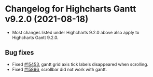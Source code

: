 # Changelog for Highcharts Gantt v9.2.0 (2021-08-18)

- Most changes listed under Highcharts 9.2.0 above also apply to Highcharts Gantt 9.2.0.

## Bug fixes
- Fixed [#15453](https://github.com/highcharts/highcharts/issues/15453), gantt grid axis tick labels disappeared when scrolling.
- Fixed [#15896](https://github.com/highcharts/highcharts/issues/15896), scrollbar did not work with gantt.
